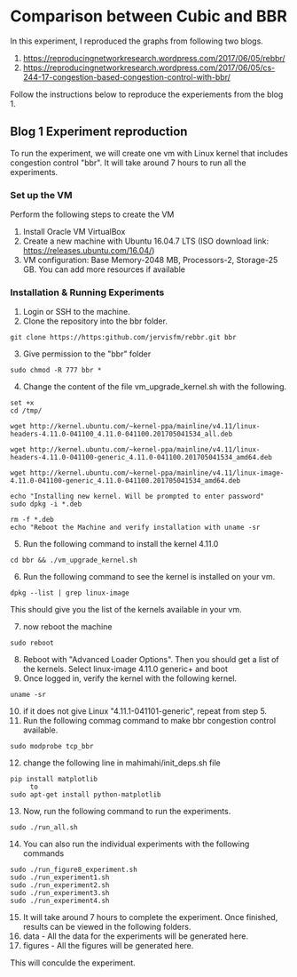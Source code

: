# Comparison between Cubic and BBR

In this experiment, I reproduced the graphs from following two blogs.

1. https://reproducingnetworkresearch.wordpress.com/2017/06/05/rebbr/
2. https://reproducingnetworkresearch.wordpress.com/2017/06/05/cs-244-17-congestion-based-congestion-control-with-bbr/

Follow the instructions below to reproduce the experiements from the blog 1.

## Blog 1 Experiment reproduction

To run the experiment, we will create one vm with Linux kernel that includes congestion control "bbr". It will take around 7 hours to run all the experiments.

### Set up the VM

Perform the following steps to create the VM

 1. Install Oracle VM VirtualBox
 2. Create a new machine with Ubuntu 16.04.7 LTS (ISO download link: https://releases.ubuntu.com/16.04/)
 3. VM configuration: Base Memory-2048 MB, Processors-2, Storage-25 GB. You can add more resources if available



### Installation & Running Experiments

1. Login or SSH to the machine.
2. Clone the repository into the bbr folder.
 ```
 git clone https://https:github.com/jervisfm/rebbr.git bbr
 ```
3. Give permission to the "bbr" folder
 ```
 sudo chmod -R 777 bbr *
 ```
4. Change the content of the file vm_upgrade_kernel.sh with the following.
 ```
 set +x
 cd /tmp/

 wget http://kernel.ubuntu.com/~kernel-ppa/mainline/v4.11/linux-headers-4.11.0-041100_4.11.0-041100.201705041534_all.deb

 wget http://kernel.ubuntu.com/~kernel-ppa/mainline/v4.11/linux-headers-4.11.0-041100-generic_4.11.0-041100.201705041534_amd64.deb

 wget http://kernel.ubuntu.com/~kernel-ppa/mainline/v4.11/linux-image-4.11.0-041100-generic_4.11.0-041100.201705041534_amd64.deb

 echo "Installing new kernel. Will be prompted to enter password"
 sudo dpkg -i *.deb

 rm -f *.deb
 echo "Reboot the Machine and verify installation with uname -sr
 ```
5. Run the following command to install the kernel 4.11.0
 ```
 cd bbr && ./vm_upgrade_kernel.sh
 ```
6. Run the following command to see the kernel is installed on your vm.
 ```
 dpkg --list | grep linux-image
 ```
 This should give you the list of the kernels available in your vm.
 
7. now reboot the machine
 ```
 sudo reboot
 ```
8. Reboot with "Advanced Loader Options". Then you should get a list of the kernels. Select linux-image 4.11.0 generic+ and boot
9. Once logged in, verify the kernel with the following kernel.
 ```
 uname -sr
 ```
10. if it does not give Linux "4.11.1-041101-generic", repeat from step 5.
11. Run the following commag command to make bbr congestion control available.
 ```
 sudo modprobe tcp_bbr
 ```
12. change the following line in mahimahi/init_deps.sh file
 ```
 pip install matplotlib
      to 
 sudo apt-get install python-matplotlib 
 ```
13. Now, run the following command to run the experiments.
 ```
 sudo ./run_all.sh
 ```
14. You can also run the individual experiments with the following commands
 ```
 sudo ./run_figure8_experiment.sh
 sudo ./run_experiment1.sh
 sudo ./run_experiment2.sh
 sudo ./run_experiment3.sh
 sudo ./run_experiment4.sh
 ```
15. It will take around 7 hours to complete the experiment. Once finished, results can be viewed in the following folders.
 1. data - All the data for the experiments will be generated here.
 2. figures -  All the figures will be generated here.  


This will conculde the experiment.
